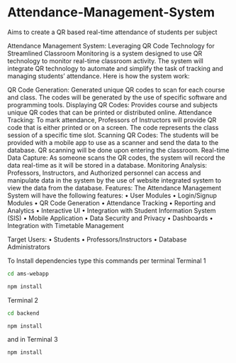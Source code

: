 # Attendance-Management-System
Aims to create a QR based real-time attendance of students per subject

Attendance Management System: Leveraging QR Code Technology for Streamlined Classroom Monitoring is a system designed to use QR technology to monitor real-time classroom activity. The system will integrate QR technology to automate and simplify the task of tracking and managing students’ attendance. Here is how the system work:

QR Code Generation: Generated unique QR codes to scan for each course and class. The codes will be generated by the use of specific software and programming tools.
Displaying QR Codes: Provides course and subjects unique QR codes that can be printed or distributed online.
Attendance Tracking: To mark attendance, Professors of Instructors will provide QR code that is either printed or on a screen. The code represents the class session of a specific time slot.
Scanning QR Codes: The students will be provided with a mobile app to use as a scanner and send the data to the database. QR scanning will be done upon entering the classroom.
Real-time Data Capture: As someone scans the QR codes, the system will record the data real-time as it will be stored in a database.
Monitoring Analysis: Professors, Instructors, and Authorized personnel can access and manipulate data in the system by the use of website integrated system to view the data from the database.
Features: The Attendance Management System will have the following features: • User Modules • Login/Signup Modules • QR Code Generation • Attendance Tracking • Reporting and Analytics • Interactive UI • Integration with Student Information System (SIS) • Mobile Application • Data Security and Privacy • Dashboards • Integration with Timetable Management

Target Users: • Students • Professors/Instructors • Database Administrators


To Install dependencies type this commands per terminal
Terminal 1
```bash
cd ams-webapp
```
```bash
npm install
```
Terminal 2
```bash
cd backend
```
```bash
npm install
```
and in Terminal 3
```bash
npm install
```
